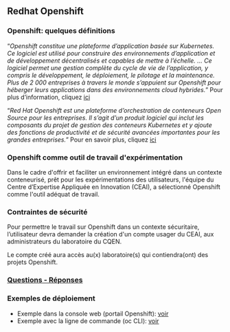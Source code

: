 ## Redhat Openshift

### Openshift: quelques définitions

“*Openshift constitue une plateforme d’application basée sur Kubernetes. Ce logiciel est utilisé pour construire des environnements d’application et de développement décentralisés et capables de mettre à l’échelle.
...
Ce logiciel permet une gestion complète du cycle de vie de l’application, y compris le développement, le déploiement, le pilotage et la maintenance. Plus de 2 000 entreprises à travers le monde s’appuient sur Openshift pour héberger leurs applications dans des environnements cloud hybrides.*”
Pour plus d’information, cliquez [ici](https://www.ionos.fr/digitalguide/serveur/know-how/openshift-quest-ce-que-cest/)

“*Red Hat Openshift est une plateforme d’orchestration de conteneurs Open Source pour les entreprises. Il s’agit d’un produit logiciel qui inclut les composants du projet de gestion des conteneurs Kubernetes et y ajoute des fonctions de productivité et de sécurité avancées importantes pour les grandes entreprises.*”
Pour en savoir plus, cliquez [ici](https://www.redhat.com/fr/topics/containers/red-hat-openshift-kubernetes)

### Openshift comme outil de travail d'expérimentation

Dans le cadre d'offrir et faciliter un environnement intégré dans un contexte conteneurisé, prêt pour les expérimentations des utilisateurs, l'équipe du Centre d’Expertise Appliquée en Innovation (CEAI), a sélectionné Openshift comme l'outil adéquat de travail.

### Contraintes de sécurité
Pour permettre le travail sur Openshift dans un contexte sécuritaire, l’utilisateur devra demander la création d'un compte usager du CEAI, aux administrateurs du laboratoire du CQEN.

Le compte créé aura accès au(x) laboratoire(s) qui contiendra(ont) des projets Openshift.

### [Questions - Réponses](Readme-FAQ.md#questions---réponses)

### Exemples de déploiement
- Exemple dans la console web (portail Openshift):  [voir](Readme-HandsOn.md#expérimentation-avec-la-console-web-dopenshift)
- Exemple avec la ligne de commande (oc CLI): [voir](Readme-HandsOn.md#expérimentation-avec-linterface-de-commande-en-ligne-dopenshift-oc-cli)